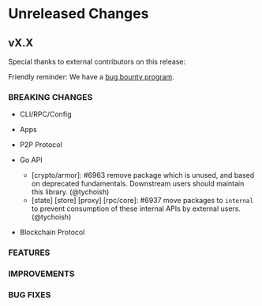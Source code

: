# Unreleased Changes

## vX.X

Special thanks to external contributors on this release:

Friendly reminder: We have a [bug bounty program](https://hackerone.com/tendermint).

### BREAKING CHANGES

- CLI/RPC/Config

- Apps

- P2P Protocol

- Go API

  - [crypto/armor]: \#6963 remove package which is unused, and based on
    deprecated fundamentals. Downstream users should maintain this
    library. (@tychoish)
  - [state] [store] [proxy] [rpc/core]: \#6937 move packages to
    `internal` to prevent consumption of these internal APIs by
    external users. (@tychoish)

- Blockchain Protocol

### FEATURES

### IMPROVEMENTS

### BUG FIXES


